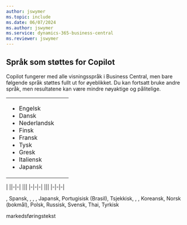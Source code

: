 ```yaml
---
author: jswymer
ms.topic: include
ms.date: 06/07/2024
ms.author: jswymer
ms.service: dynamics-365-business-central
ms.reviewer: jswymer
---
```

## Språk som støttes for Copilot

Copilot fungerer med alle visningsspråk i Business Central, men bare følgende språk støttes fullt ut for øyeblikket. Du kan fortsatt bruke andre språk, men resultatene kan være mindre nøyaktige og pålitelige.

||||
|-|-|-|
|<ul><li>Engelsk</li><li>Dansk</li><li>Nederlandsk</li><li>Finsk</li><li>Fransk</li><li>Tysk</li><li>Gresk</li><li>Italiensk</li><li>Japansk</li>|
|
||-|-|
|||
|-|-|-|
|||
|-|-|-|


, Spansk, , , , Japansk, Portugisisk (Brasil), Tsjekkisk, , , Koreansk, Norsk (bokmål), Polsk, Russisk, Svensk, Thai, Tyrkisk


markedsføringstekst